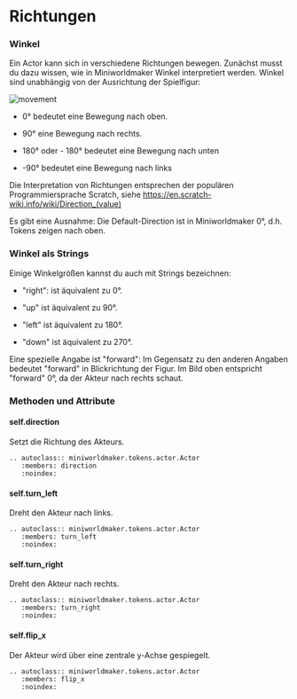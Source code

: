 Richtungen
==========

### Winkel

Ein Actor kann sich in verschiedene Richtungen bewegen. Zunächst musst du dazu wissen, wie in Miniworldmaker Winkel interpretiert werden.
Winkel sind unabhängig von der Ausrichtung der Spielfigur:

![movement](/_images/movement.jpg)

  * 0° bedeutet eine Bewegung nach oben.
  
  * 90° eine Bewegung nach rechts.
  
  * 180° oder - 180° bedeutet eine Bewegung nach unten
  
  * -90° bedeutet eine Bewegung nach links
  
Die Interpretation von Richtungen entsprechen der populären Programmiersprache Scratch, siehe https://en.scratch-wiki.info/wiki/Direction_(value)

Es gibt eine Ausnahme: Die Default-Direction ist in Miniworldmaker 0°, d.h. Tokens zeigen nach oben.
  
### Winkel als Strings

Einige Winkelgrößen kannst du auch mit Strings bezeichnen:

  * "right": ist äquivalent zu 0°.
  
  * "up" ist äquivalent zu 90°.
  
  * "left" ist äquivalent zu 180°.
  
  * "down" ist äquivalent zu 270°.

Eine spezielle Angabe ist "forward": Im Gegensatz zu den anderen Angaben bedeutet "forward"
 in Blickrichtung der Figur. Im Bild oben entspricht "forward" 0°, da der Akteur nach rechts schaut.

### Methoden und Attribute

#### self.direction

Setzt die Richtung des Akteurs.

```eval_rst
.. autoclass:: miniworldmaker.tokens.actor.Actor
   :members: direction
   :noindex:
```

#### self.turn_left

Dreht den Akteur nach links.

```eval_rst
.. autoclass:: miniworldmaker.tokens.actor.Actor
   :members: turn_left
   :noindex:
```

#### self.turn_right

Dreht den Akteur nach rechts.

```eval_rst
.. autoclass:: miniworldmaker.tokens.actor.Actor
   :members: turn_right
   :noindex:
```

#### self.flip_x

Der Akteur wird über eine zentrale y-Achse gespiegelt.

```eval_rst
.. autoclass:: miniworldmaker.tokens.actor.Actor
   :members: flip_x
   :noindex:
```